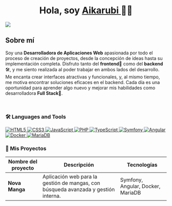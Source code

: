 <div align="center">
<h1 align="center"> Hola, soy  <a href="https://github.com/Aikarubi"> Aikarubi </a> ✌🏻 </h1>
</div>
<img src="banner.png">

## Sobre mí

Soy una **Desarrolladora de Aplicaciones Web** apasionada por todo el proceso de creación de proyectos, desde la concepción de ideas hasta su implementación completa. Disfruto tanto del **frontend**🎨 como del **backend**🛠️, y me siento realizada al poder trabajar en ambos lados del desarrollo. Me encanta crear interfaces atractivas y funcionales, y, al mismo tiempo, me motiva encontrar soluciones eficaces en el backend. Cada día es una oportunidad para aprender algo nuevo y mejorar mis habilidades como desarrolladora **Full Stack**🚀.

<br>

### 🛠️ Languages and Tools

<a href="#">
  <img src="https://img.shields.io/badge/HTML5-E34F26?style=for-the-badge&logo=html5&logoColor=white&color=e896dd" alt="HTML5"/>
</a>
<a href="#">
  <img src="https://img.shields.io/badge/CSS3-1572B6?style=for-the-badge&logo=css3&logoColor=white&color=ef94ca" alt="CSS3"/>
</a>
<a href="#">
  <img src="https://img.shields.io/badge/JavaScript-F7DF1E?style=for-the-badge&logo=javascript&logoColor=black&color=fdf9f5" alt="JavaScript"/>
</a>
<a href="#">
  <img src="https://img.shields.io/badge/PHP-777BB4?style=for-the-badge&logo=php&logoColor=white&color=f4a4f0" alt="PHP"/>
</a>
<a href="#">
  <img src="https://img.shields.io/badge/TypeScript-3178C6?style=for-the-badge&logo=typescript&logoColor=white&color=ffc6f7" alt="TypeScript"/>
</a>
<a href="#">
  <img src="https://img.shields.io/badge/Symfony-000000?style=for-the-badge&logo=symfony&logoColor=white&color=e896dd" alt="Symfony"/>
</a>
<a href="#">
  <img src="https://img.shields.io/badge/Angular-DD0031?style=for-the-badge&logo=angular&logoColor=white&color=ef94ca" alt="Angular"/>
</a>
<a href="#">
  <img src="https://img.shields.io/badge/Docker-2496ED?style=for-the-badge&logo=docker&logoColor=white&color=f4a4f0" alt="Docker"/>
</a>
<a href="#">
  <img src="https://img.shields.io/badge/MariaDB-003545?style=for-the-badge&logo=mariadb&logoColor=white&color=ffc6f7" alt="MariaDB"/>
</a>

### 🚀 Mis Proyectos

| Nombre del proyecto | Descripción | Tecnologías |
| ------------ | ----------- | ------------ |
| **Nova Manga** | Aplicación web para la gestión de mangas, con búsqueda avanzada y gestión interna. | Symfony, Angular, Docker, MariaDB |

